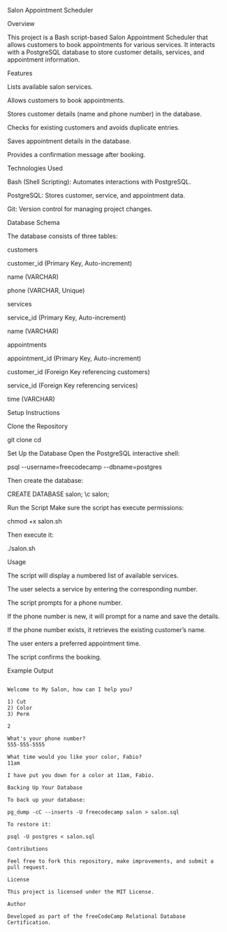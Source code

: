 Salon Appointment Scheduler

Overview

This project is a Bash script-based Salon Appointment Scheduler that allows customers to book appointments for various services. It interacts with a PostgreSQL database to store customer details, services, and appointment information.

Features

Lists available salon services.

Allows customers to book appointments.

Stores customer details (name and phone number) in the database.

Checks for existing customers and avoids duplicate entries.

Saves appointment details in the database.

Provides a confirmation message after booking.

Technologies Used

Bash (Shell Scripting): Automates interactions with PostgreSQL.

PostgreSQL: Stores customer, service, and appointment data.

Git: Version control for managing project changes.

Database Schema

The database consists of three tables:

customers

customer_id (Primary Key, Auto-increment)

name (VARCHAR)

phone (VARCHAR, Unique)

services

service_id (Primary Key, Auto-increment)

name (VARCHAR)

appointments

appointment_id (Primary Key, Auto-increment)

customer_id (Foreign Key referencing customers)

service_id (Foreign Key referencing services)

time (VARCHAR)

Setup Instructions

Clone the Repository

git clone <your-repo-url>
cd <your-repo-folder>

Set Up the Database
Open the PostgreSQL interactive shell:

psql --username=freecodecamp --dbname=postgres

Then create the database:

CREATE DATABASE salon;
\c salon;

Run the Script
Make sure the script has execute permissions:

chmod +x salon.sh

Then execute it:

./salon.sh

Usage

The script will display a numbered list of available services.

The user selects a service by entering the corresponding number.

The script prompts for a phone number.

If the phone number is new, it will prompt for a name and save the details.

If the phone number exists, it retrieves the existing customer’s name.

The user enters a preferred appointment time.

The script confirms the booking.

Example Output

~~~~~ MY SALON ~~~~~

Welcome to My Salon, how can I help you?

1) Cut
2) Color
3) Perm

2

What's your phone number?
555-555-5555

What time would you like your color, Fabio?
11am

I have put you down for a color at 11am, Fabio.

Backing Up Your Database

To back up your database:

pg_dump -cC --inserts -U freecodecamp salon > salon.sql

To restore it:

psql -U postgres < salon.sql

Contributions

Feel free to fork this repository, make improvements, and submit a pull request.

License

This project is licensed under the MIT License.

Author

Developed as part of the freeCodeCamp Relational Database Certification.

